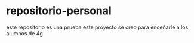 # repositorio-personal
este repositorio es una prueba
este proyecto se creo para enceñarle a los alumnos de 4g 

